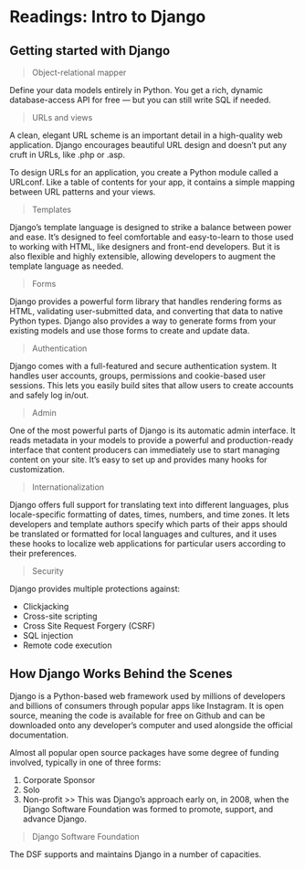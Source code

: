 # Readings: Intro to Django

## Getting started with Django

> Object-relational mapper

Define your data models entirely in Python. You get a rich, dynamic database-access API for free — but you can still write SQL if needed.

> URLs and views

A clean, elegant URL scheme is an important detail in a high-quality web application. Django encourages beautiful URL design and doesn’t put any cruft in URLs, like .php or .asp.

To design URLs for an application, you create a Python module called a URLconf. Like a table of contents for your app, it contains a simple mapping between URL patterns and your views.

> Templates

Django’s template language is designed to strike a balance between power and ease. It’s designed to feel comfortable and easy-to-learn to those used to working with HTML, like designers and front-end developers. But it is also flexible and highly extensible, allowing developers to augment the template language as needed.

> Forms

Django provides a powerful form library that handles rendering forms as HTML, validating user-submitted data, and converting that data to native Python types. Django also provides a way to generate forms from your existing models and use those forms to create and update data.

> Authentication

Django comes with a full-featured and secure authentication system. It handles user accounts, groups, permissions and cookie-based user sessions. This lets you easily build sites that allow users to create accounts and safely log in/out.

> Admin

One of the most powerful parts of Django is its automatic admin interface. It reads metadata in your models to provide a powerful and production-ready interface that content producers can immediately use to start managing content on your site. It’s easy to set up and provides many hooks for customization.

> Internationalization

Django offers full support for translating text into different languages, plus locale-specific formatting of dates, times, numbers, and time zones. It lets developers and template authors specify which parts of their apps should be translated or formatted for local languages and cultures, and it uses these hooks to localize web applications for particular users according to their preferences.

> Security

Django provides multiple protections against: 

- Clickjacking
- Cross-site scripting
- Cross Site Request Forgery (CSRF)
- SQL injection
- Remote code execution


## How Django Works Behind the Scenes

Django is a Python-based web framework used by millions of developers and billions of consumers through popular apps like Instagram. It is open source, meaning the code is available for free on Github and can be downloaded onto any developer’s computer and used alongside the official documentation.

Almost all popular open source packages have some degree of funding involved, typically in one of three forms:

1. Corporate Sponsor 
2. Solo 
3. Non-profit >> This was Django’s approach early on, in 2008, when the Django Software Foundation was formed to promote, support, and advance Django.

> Django Software Foundation

The DSF supports and maintains Django in a number of capacities.
